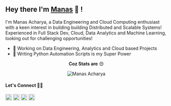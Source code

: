 ## Hey there I'm [Manas](http://manasacharya.ml) 👋 !

I'm Manas Acharya, a Data Engineering and Cloud Computing enthusiast with a keen interest in building building Distributed and Scalable Systems! Experienced in Full Stack Dev, Cloud, Data Analytics and Machine Learning, looking out for challenging opportunities!

- 🎯 Working on Data Engineering, Analytics and Cloud based Projects
- 🐍 Writing Python Automation Scripts is my Super Power

<p align="center"><b>Coz Stats are</b> 😍</p>
<p align="center">
<img align="center" src="https://github-readme-stats.vercel.app/api?username=hod101s&theme=tokyonight&show_icons=true&count_private=true&include_all_commits=true" alt="Manas Acharya" />

#### Let's Connect 🤝🤘
<a href="mailto:manasacharya.101@gmail.com" target="_blank"><img src="https://cdn-icons-png.flaticon.com/512/893/893257.png" alt="manas-acharya" height="20" width="20" /></a>
<a href="https://hod101s.github.io/site/" target="_blank"><img src="https://cdn-icons-png.flaticon.com/512/975/975645.png" alt="manas-acharya" height="20" width="20" /></a>
<a href="https://github.com/HOD101s" target="_blank"><img src="https://cdn-icons-png.flaticon.com/512/270/270798.png" alt="hod101s" height="20" width="20" /></a>
<a href="https://www.linkedin.com/in/manas-acharya/" target="_blank"><img src="https://cdn-icons-png.flaticon.com/512/174/174857.png" alt="manas-acharya" height="20" width="20"/></a>
